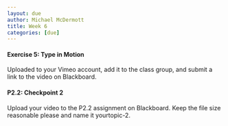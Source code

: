 ```yaml
---
layout: due
author: Michael McDermott
title: Week 6
categories: [due]
---
```

#### Exercise 5: Type in Motion
Uploaded to your Vimeo account, add it to the class group, and submit a link to the video on Blackboard.

#### P2.2: Checkpoint 2
Upload your video to the P2.2 assignment on Blackboard. Keep the file size reasonable please and name it yourtopic-2.

